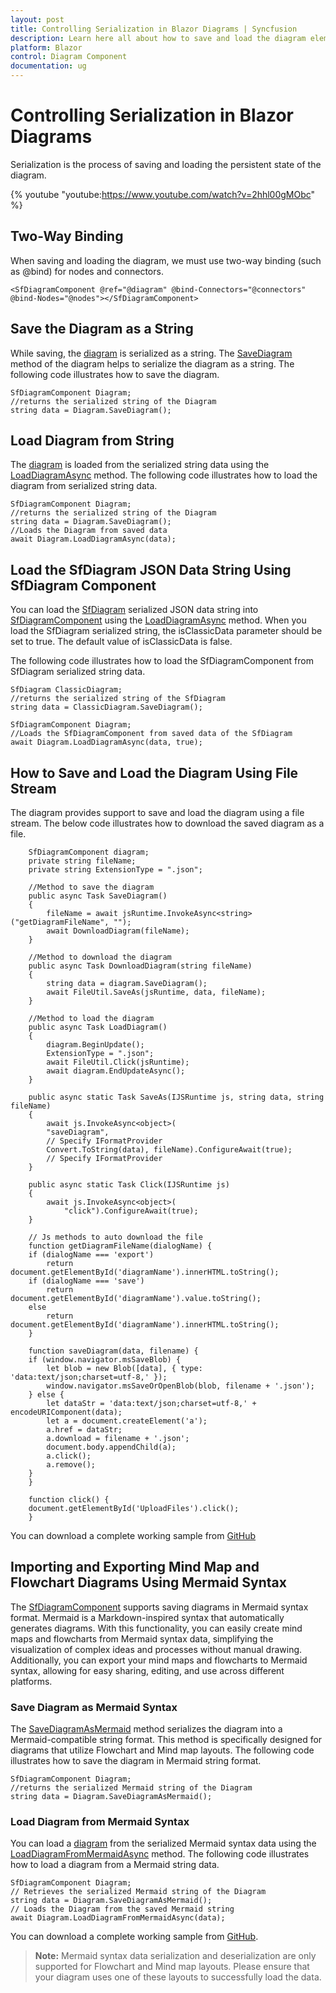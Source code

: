 ```yaml
---
layout: post
title: Controlling Serialization in Blazor Diagrams | Syncfusion
description: Learn here all about how to save and load the diagram elements in Syncfusion Blazor Diagram component and more.
platform: Blazor
control: Diagram Component
documentation: ug
---
```


# Controlling Serialization in Blazor Diagrams

Serialization is the process of saving and loading the persistent state of the diagram.

{% youtube "youtube:https://www.youtube.com/watch?v=2hhl00gMObc" %} 

## Two-Way Binding

When saving and loading the diagram, we must use two-way binding (such as @bind) for nodes and connectors.

```cshtml
<SfDiagramComponent @ref="@diagram" @bind-Connectors="@connectors" @bind-Nodes="@nodes"></SfDiagramComponent>
```

## Save the Diagram as a String

While saving, the [diagram](https://help.syncfusion.com/cr/blazor/Syncfusion.Blazor.Diagram.SfDiagramComponent.html) is serialized as a string. The [SaveDiagram](https://help.syncfusion.com/cr/blazor/Syncfusion.Blazor.Diagram.SfDiagramComponent.html#Syncfusion_Blazor_Diagram_SfDiagramComponent_SaveDiagram) method of the diagram helps to serialize the diagram as a string. The following code illustrates how to save the diagram.

```cshtml
SfDiagramComponent Diagram;
//returns the serialized string of the Diagram
string data = Diagram.SaveDiagram();
```

## Load Diagram from String

The [diagram](https://help.syncfusion.com/cr/blazor/Syncfusion.Blazor.Diagram.SfDiagramComponent.html) is loaded from the serialized string data using the [LoadDiagramAsync](https://help.syncfusion.com/cr/blazor/Syncfusion.Blazor.Diagram.SfDiagramComponent.html#Syncfusion_Blazor_Diagram_SfDiagramComponent_LoadDiagramAsync_System_String_System_Boolean_) method. The following code illustrates how to load the diagram from serialized string data.

```cshtml
SfDiagramComponent Diagram;
//returns the serialized string of the Diagram
string data = Diagram.SaveDiagram();
//Loads the Diagram from saved data
await Diagram.LoadDiagramAsync(data);
```

## Load the SfDiagram JSON Data String Using SfDiagram Component

You can load the [SfDiagram](https://help.syncfusion.com/cr/blazor/Syncfusion.Blazor.Diagrams.SfDiagram.html) serialized JSON data string into [SfDiagramComponent](https://help.syncfusion.com/cr/blazor/Syncfusion.Blazor.Diagram.SfDiagramComponent.html) using the [LoadDiagramAsync](https://help.syncfusion.com/cr/blazor/Syncfusion.Blazor.Diagram.SfDiagramComponent.html#Syncfusion_Blazor_Diagram_SfDiagramComponent_LoadDiagramAsync_System_String_System_Boolean_) method. When you load the SfDiagram serialized string, the isClassicData parameter should be set to true. The default value of isClassicData is false.

The following code illustrates how to load the SfDiagramComponent from SfDiagram serialized string data.

```cshtml
SfDiagram ClassicDiagram;
//returns the serialized string of the SfDiagram
string data = ClassicDiagram.SaveDiagram(); 

SfDiagramComponent Diagram;
//Loads the SfDiagramComponent from saved data of the SfDiagram
await Diagram.LoadDiagramAsync(data, true);
```

## How to Save and Load the Diagram Using File Stream

The diagram provides support to save and load the diagram using a file stream. The below code illustrates how to download the saved diagram as a file.

```cshtml
    SfDiagramComponent diagram;
    private string fileName;
    private string ExtensionType = ".json";

    //Method to save the diagram
    public async Task SaveDiagram()
    {
        fileName = await jsRuntime.InvokeAsync<string>("getDiagramFileName", "");
        await DownloadDiagram(fileName);
    }

    //Method to download the diagram
    public async Task DownloadDiagram(string fileName)
    {
        string data = diagram.SaveDiagram();
        await FileUtil.SaveAs(jsRuntime, data, fileName);
    }

    //Method to load the diagram
    public async Task LoadDiagram()
    {
        diagram.BeginUpdate();
        ExtensionType = ".json";
        await FileUtil.Click(jsRuntime);
        await diagram.EndUpdateAsync();
    }

    public async static Task SaveAs(IJSRuntime js, string data, string fileName)
    {
        await js.InvokeAsync<object>(
        "saveDiagram",
        // Specify IFormatProvider
        Convert.ToString(data), fileName).ConfigureAwait(true);
        // Specify IFormatProvider
    }

    public async static Task Click(IJSRuntime js)
    {
        await js.InvokeAsync<object>(
            "click").ConfigureAwait(true);
    }

    // Js methods to auto download the file
    function getDiagramFileName(dialogName) {
    if (dialogName === 'export')
        return document.getElementById('diagramName').innerHTML.toString();
    if (dialogName === 'save')
        return document.getElementById('diagramName').value.toString();
    else
        return document.getElementById('diagramName').innerHTML.toString();
    }

    function saveDiagram(data, filename) {
    if (window.navigator.msSaveBlob) {
        let blob = new Blob([data], { type: 'data:text/json;charset=utf-8,' });
        window.navigator.msSaveOrOpenBlob(blob, filename + '.json');
    } else {
        let dataStr = 'data:text/json;charset=utf-8,' + encodeURIComponent(data);
        let a = document.createElement('a');
        a.href = dataStr;
        a.download = filename + '.json';
        document.body.appendChild(a);
        a.click();
        a.remove();
    }
    }

    function click() {
    document.getElementById('UploadFiles').click();
    }
```

You can download a complete working sample from [GitHub](https://github.com/SyncfusionExamples/Blazor-Diagram-Examples/tree/master/UG-Samples/Serialization/SaveAndLoad)

## Importing and Exporting Mind Map and Flowchart Diagrams Using Mermaid Syntax

The [SfDiagramComponent](https://help.syncfusion.com/cr/blazor/Syncfusion.Blazor.Diagram.SfDiagramComponent.html) supports saving diagrams in Mermaid syntax format. Mermaid is a Markdown-inspired syntax that automatically generates diagrams. With this functionality, you can easily create mind maps and flowcharts from Mermaid syntax data, simplifying the visualization of complex ideas and processes without manual drawing. Additionally, you can export your mind maps and flowcharts to Mermaid syntax, allowing for easy sharing, editing, and use across different platforms.

### Save Diagram as Mermaid Syntax

 The [SaveDiagramAsMermaid](https://help.syncfusion.com/cr/blazor/Syncfusion.Blazor.Diagram.SfDiagramComponent.html#Syncfusion_Blazor_Diagram_SfDiagramComponent_SaveDiagramAsMermaid) method serializes the diagram into a Mermaid-compatible string format. This method is specifically designed for diagrams that utilize Flowchart and Mind map layouts. The following code illustrates how to save the diagram in Mermaid string format.

```cshtml
SfDiagramComponent Diagram;
//returns the serialized Mermaid string of the Diagram
string data = Diagram.SaveDiagramAsMermaid();
```

### Load Diagram from Mermaid Syntax

You can load a [diagram](https://help.syncfusion.com/cr/blazor/Syncfusion.Blazor.Diagram.SfDiagramComponent.html) from the serialized Mermaid syntax data using the [LoadDiagramFromMermaidAsync](https://help.syncfusion.com/cr/blazor/Syncfusion.Blazor.Diagram.SfDiagramComponent.html#Syncfusion_Blazor_Diagram_SfDiagramComponent_LoadDiagramFromMermaidAsync_System_String_) method. The following code illustrates how to load a diagram from a Mermaid string data.

```cshtml
SfDiagramComponent Diagram;
// Retrieves the serialized Mermaid string of the Diagram
string data = Diagram.SaveDiagramAsMermaid();
// Loads the Diagram from the saved Mermaid string
await Diagram.LoadDiagramFromMermaidAsync(data);
```
You can download a complete working sample from [GitHub](https://github.com/SyncfusionExamples/Blazor-Diagram-Examples/tree/master/UG-Samples/MermaidSupport).

>**Note:** Mermaid syntax data serialization and deserialization are only supported for Flowchart and Mind map layouts. Please ensure that your diagram uses one of these layouts to successfully load the data.
